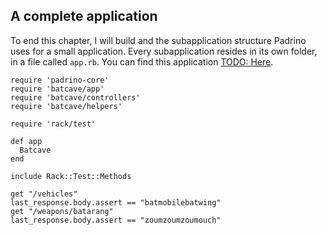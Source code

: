 ## A complete application

To end this chapter, I will build and the subapplication structure Padrino uses for a small application. Every subapplication resides in its own folder, in a file called `app.rb`. You can find this application [TODO: Here](TODO).

    require 'padrino-core'
    require 'batcave/app'
    require 'batcave/controllers'
    require 'batcave/helpers'
    
    require 'rack/test'
    
    def app
      Batcave
    end
    
    include Rack::Test::Methods
    
    get "/vehicles"
    last_response.body.assert == "batmobilebatwing"
    get "/weapons/batarang"
    last_response.body.assert == "zoumzoumzoumouch"
    
    